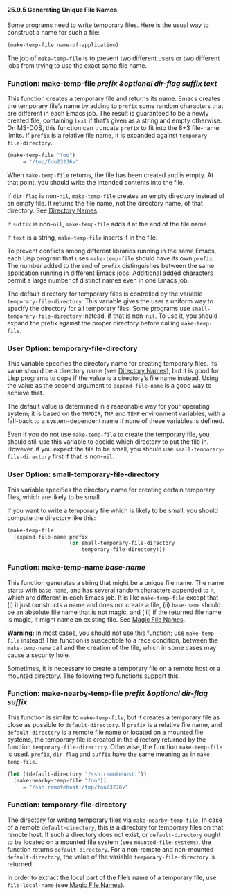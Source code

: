 

#### 25.9.5 Generating Unique File Names

Some programs need to write temporary files. Here is the usual way to construct a name for such a file:

```lisp
(make-temp-file name-of-application)
```

The job of `make-temp-file` is to prevent two different users or two different jobs from trying to use the exact same file name.

### Function: **make-temp-file** *prefix \&optional dir-flag suffix text*

This function creates a temporary file and returns its name. Emacs creates the temporary file’s name by adding to `prefix` some random characters that are different in each Emacs job. The result is guaranteed to be a newly created file, containing `text` if that’s given as a string and empty otherwise. On MS-DOS, this function can truncate `prefix` to fit into the 8+3 file-name limits. If `prefix` is a relative file name, it is expanded against `temporary-file-directory`.

```lisp
(make-temp-file "foo")
     ⇒ "/tmp/foo232J6v"
```

When `make-temp-file` returns, the file has been created and is empty. At that point, you should write the intended contents into the file.

If `dir-flag` is non-`nil`, `make-temp-file` creates an empty directory instead of an empty file. It returns the file name, not the directory name, of that directory. See [Directory Names](Directory-Names.html).

If `suffix` is non-`nil`, `make-temp-file` adds it at the end of the file name.

If `text` is a string, `make-temp-file` inserts it in the file.

To prevent conflicts among different libraries running in the same Emacs, each Lisp program that uses `make-temp-file` should have its own `prefix`. The number added to the end of `prefix` distinguishes between the same application running in different Emacs jobs. Additional added characters permit a large number of distinct names even in one Emacs job.

The default directory for temporary files is controlled by the variable `temporary-file-directory`. This variable gives the user a uniform way to specify the directory for all temporary files. Some programs use `small-temporary-file-directory` instead, if that is non-`nil`. To use it, you should expand the prefix against the proper directory before calling `make-temp-file`.

### User Option: **temporary-file-directory**

This variable specifies the directory name for creating temporary files. Its value should be a directory name (see [Directory Names](Directory-Names.html)), but it is good for Lisp programs to cope if the value is a directory’s file name instead. Using the value as the second argument to `expand-file-name` is a good way to achieve that.

The default value is determined in a reasonable way for your operating system; it is based on the `TMPDIR`, `TMP` and `TEMP` environment variables, with a fall-back to a system-dependent name if none of these variables is defined.

Even if you do not use `make-temp-file` to create the temporary file, you should still use this variable to decide which directory to put the file in. However, if you expect the file to be small, you should use `small-temporary-file-directory` first if that is non-`nil`.

### User Option: **small-temporary-file-directory**

This variable specifies the directory name for creating certain temporary files, which are likely to be small.

If you want to write a temporary file which is likely to be small, you should compute the directory like this:

```lisp
(make-temp-file
  (expand-file-name prefix
                    (or small-temporary-file-directory
                        temporary-file-directory)))
```

### Function: **make-temp-name** *base-name*

This function generates a string that might be a unique file name. The name starts with `base-name`, and has several random characters appended to it, which are different in each Emacs job. It is like `make-temp-file` except that (i) it just constructs a name and does not create a file, (ii) `base-name` should be an absolute file name that is not magic, and (iii) if the returned file name is magic, it might name an existing file. See [Magic File Names](Magic-File-Names.html).

**Warning:** In most cases, you should not use this function; use `make-temp-file` instead! This function is susceptible to a race condition, between the `make-temp-name` call and the creation of the file, which in some cases may cause a security hole.

Sometimes, it is necessary to create a temporary file on a remote host or a mounted directory. The following two functions support this.

### Function: **make-nearby-temp-file** *prefix \&optional dir-flag suffix*

This function is similar to `make-temp-file`, but it creates a temporary file as close as possible to `default-directory`. If `prefix` is a relative file name, and `default-directory` is a remote file name or located on a mounted file systems, the temporary file is created in the directory returned by the function `temporary-file-directory`. Otherwise, the function `make-temp-file` is used. `prefix`, `dir-flag` and `suffix` have the same meaning as in `make-temp-file`.

```lisp
(let ((default-directory "/ssh:remotehost:"))
  (make-nearby-temp-file "foo"))
     ⇒ "/ssh:remotehost:/tmp/foo232J6v"
```

### Function: **temporary-file-directory**

The directory for writing temporary files via `make-nearby-temp-file`. In case of a remote `default-directory`, this is a directory for temporary files on that remote host. If such a directory does not exist, or `default-directory` ought to be located on a mounted file system (see `mounted-file-systems`), the function returns `default-directory`. For a non-remote and non-mounted `default-directory`, the value of the variable `temporary-file-directory` is returned.

In order to extract the local part of the file’s name of a temporary file, use `file-local-name` (see [Magic File Names](Magic-File-Names.html)).
